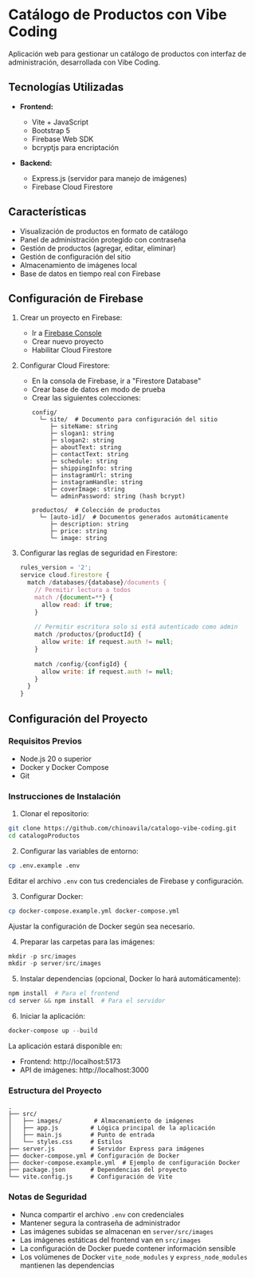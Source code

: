 # Catálogo de Productos con Vibe Coding

Aplicación web para gestionar un catálogo de productos con interfaz de administración, desarrollada con Vibe Coding.

## Tecnologías Utilizadas

- **Frontend:**
  - Vite + JavaScript
  - Bootstrap 5
  - Firebase Web SDK
  - bcryptjs para encriptación

- **Backend:**
  - Express.js (servidor para manejo de imágenes)
  - Firebase Cloud Firestore

## Características

- Visualización de productos en formato de catálogo
- Panel de administración protegido con contraseña
- Gestión de productos (agregar, editar, eliminar)
- Gestión de configuración del sitio
- Almacenamiento de imágenes local
- Base de datos en tiempo real con Firebase

## Configuración de Firebase

1. Crear un proyecto en Firebase:
   - Ir a [Firebase Console](https://console.firebase.google.com/)
   - Crear nuevo proyecto
   - Habilitar Cloud Firestore

2. Configurar Cloud Firestore:
   - En la consola de Firebase, ir a "Firestore Database"
   - Crear base de datos en modo de prueba
   - Crear las siguientes colecciones:
     ```
     config/
       └─ site/  # Documento para configuración del sitio
          ├─ siteName: string
          ├─ slogan1: string
          ├─ slogan2: string
          ├─ aboutText: string
          ├─ contactText: string
          ├─ schedule: string
          ├─ shippingInfo: string
          ├─ instagramUrl: string
          ├─ instagramHandle: string
          ├─ coverImage: string
          └─ adminPassword: string (hash bcrypt)

     productos/  # Colección de productos
       └─ [auto-id]/  # Documentos generados automáticamente
          ├─ description: string
          ├─ price: string
          └─ image: string
     ```

3. Configurar las reglas de seguridad en Firestore:
   ```javascript
   rules_version = '2';
   service cloud.firestore {
     match /databases/{database}/documents {
       // Permitir lectura a todos
       match /{document=**} {
         allow read: if true;
       }
       
       // Permitir escritura solo si está autenticado como admin
       match /productos/{productId} {
         allow write: if request.auth != null;
       }
       
       match /config/{configId} {
         allow write: if request.auth != null;
       }
     }
   }
   ```

## Configuración del Proyecto

### Requisitos Previos
- Node.js 20 o superior
- Docker y Docker Compose
- Git

### Instrucciones de Instalación

1. Clonar el repositorio:
```bash
git clone https://github.com/chinoavila/catalogo-vibe-coding.git
cd catalogoProductos
```

2. Configurar las variables de entorno:
```bash
cp .env.example .env
```
Editar el archivo `.env` con tus credenciales de Firebase y configuración.

3. Configurar Docker:
```bash
cp docker-compose.example.yml docker-compose.yml
```
Ajustar la configuración de Docker según sea necesario.

4. Preparar las carpetas para las imágenes:
```powershell
mkdir -p src/images
mkdir -p server/src/images
```

5. Instalar dependencias (opcional, Docker lo hará automáticamente):
```powershell
npm install  # Para el frontend
cd server && npm install  # Para el servidor
```

6. Iniciar la aplicación:
```powershell
docker-compose up --build
```

La aplicación estará disponible en:
- Frontend: http://localhost:5173
- API de imágenes: http://localhost:3000

### Estructura del Proyecto

```
.
├── src/
│   ├── images/         # Almacenamiento de imágenes
│   ├── app.js         # Lógica principal de la aplicación
│   ├── main.js        # Punto de entrada
│   └── styles.css     # Estilos
├── server.js          # Servidor Express para imágenes
├── docker-compose.yml # Configuración de Docker
├── docker-compose.example.yml  # Ejemplo de configuración Docker
├── package.json       # Dependencias del proyecto
└── vite.config.js     # Configuración de Vite
```

### Notas de Seguridad

- Nunca compartir el archivo `.env` con credenciales
- Mantener segura la contraseña de administrador
- Las imágenes subidas se almacenan en `server/src/images`
- Las imágenes estáticas del frontend van en `src/images`
- La configuración de Docker puede contener información sensible
- Los volúmenes de Docker `vite_node_modules` y `express_node_modules` mantienen las dependencias
